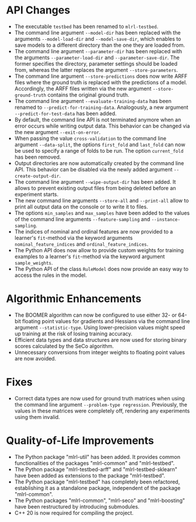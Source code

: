 # API Changes

- The executable `testbed` has been renamed to `mlrl-testbed`.
- The command line argument `--model-dir` has been replaced with the arguments `--model-load-dir` and `--model-save-dir`, which enables to save models to a different directory than the one they are loaded from. 
- The command line argument `--parameter-dir` has been replaced with the arguments `--parameter-load-dir` and `--parameter-save-dir`. The former specifies the directory, parameter settings should be loaded from, whereas the latter replaces the argument `--store-parameters`.
- The command line argument `--store-predictions` does now write ARFF files where the ground truth is replaced with the predictions of a model. Accordingly, the ARFF files written via the new argument `--store-ground-truth` contains the original ground truth.
- The command line argument `--evaluate-training-data` has been renamed to `--predict-for-training-data`. Analogously, a new argument `--predict-for-test-data` has been added.
- By default, the command line API is not terminated anymore when an error occurs while writing output data. This behavior can be changed via the new argument `--exit-on-error`.
- When passing the value `cross-validation` to the command line argument `--data-split`, the options `first_fold` and `last_fold` can now be used to specify a range of folds to be run. The option `current_fold` has been removed.
- Output directories are now automatically created by the command line API. This behavior can be disabled via the newly added argument `--create-output-dir`.
- The command line argument `--wipe-output-dir` has been added. It allows to prevent existing output files from being deleted before an experiment starts.
- The new command line arguments `--store-all` and `--print-all` allow to print all output data on the console or to write it to files. 
- The options `min_samples` and `max_samples` have been added to the values of the command line arguments `--feature-sampling` and `--instance-sampling`.
- The indices of nominal and ordinal features are now provided to a learner's `fit`-method via the keyword arguments `nominal_feature_indices` and `ordinal_feature_indices`.
- The Python API does now allow to provide custom weights for training examples to a learner's `fit`-method via the keyword argument `sample_weights`.
- The Python API of the class `RuleModel` does now provide an easy way to access the rules in the model. 

# Algorithmic Enhancements
- The BOOMER algorithm can now be configured to use either 32- or 64-bit floating point values for gradients and Hessians via the command line argument `--statistic-type`. Using lower-precision values might speed up training at the risk of losing training accuracy.
- Efficient data types and data structures are now used for storing binary scores calculated by the SeCo algorithm.
- Unnecessary conversions from integer weights to floating point values are now avoided.

# Fixes

- Correct data types are now used for ground truth matrices when using the command line argument `--problem-type regression`. Previously, the values in these matrices were completely off, rendering any experiments using them invalid.

# Quality-of-Life Improvements

- The Python package "mlrl-util" has been added. It provides common functionalities of the packages "mlrl-common" and "mlrl-testbed".
- The Python package "mlrl-testbed-arff" and "mlrl-testbed-sklearn" have been added as extensions to the package "mlrl-testbed".
- The Python package "mlrl-testbed" has completely been refactored, establishing it as a standalone package, independent of the package "mlrl-common".
- The Python packages "mlrl-common", "mlrl-seco" and "mlrl-boosting" have been restructured by introducing submodules.
- C++ 20 is now required for compiling the project.
